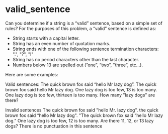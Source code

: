 # valid_sentence

Can you determine if a string is a “valid” sentence, based on a simple set of rules?
For the purposes of this problem, a “valid” sentence is defined as:
- String starts with a capital letter.
- String has an even number of quotation marks.
- String ends with one of the following sentence termination characters: &quot;.&quot;, &quot;?&quot;, &quot;!&quot;
- String has no period characters other than the last character.
- Numbers below 13 are spelled out (”one”, “two”, &quot;three”, etc…).

Here are some examples:

Valid sentences:
The quick brown fox said “hello Mr lazy dog”.
The quick brown fox said hello Mr lazy dog.
One lazy dog is too few, 13 is too many.
One lazy dog is too few, thirteen is too many.
How many &quot;lazy dogs&quot; are there?

Invalid sentences
The quick brown fox said &quot;hello Mr. lazy dog&quot;.
the quick brown fox said “hello Mr lazy dog&quot;.
&quot;The quick brown fox said “hello Mr lazy dog.&quot;
One lazy dog is too few, 12 is too many.
Are there 11, 12, or 13 lazy dogs?
There is no punctuation in this sentence
